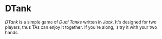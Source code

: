
DTank
=====

*DTank* is a simple game of *Dual Tanks* written in *Jack*. It's designed for two players, thus TAs can enjoy it together. If you're along, :( try it with your two hands. 


